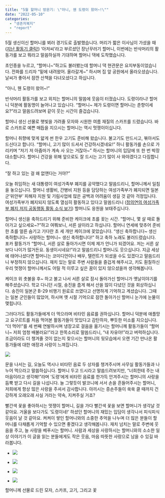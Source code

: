 ```yaml
---
title: "5월 할머니 방문기: \"아니, 웬 도령이 왔어~!\""
date: "2022-05-10"
categories: 
  - "생존자복지"
  - "report"
---
```


5월 생신이신 할머니를 뵈러 경기도로 출발했습니다. 머리가 짧은 이사님이 가셨을 때 ([지난 활동기 클릭!](https://womenandwar.net/kr/%ed%95%a0%eb%a8%b8%eb%8b%88%ea%b0%80-%eb%82%98%eb%a5%bc-%eb%b6%80%eb%a5%b4%eb%8a%94-%eb%a7%90/)) ‘아저씨’라고 부르셨던 장난꾸러기 할머니, 이번에는 반삭머리의 활동가를 보고 뭐라고 말씀하실까 기대하며 할머니 댁에 도착했습니다.

초인종을 누르고, “할머니~”하고도 불러봤는데 할머니 댁 현관문은 요지부동이었습니다. 전화를 드리자 “밑에 내려왔어. 올라갈게~” 하시며 집 앞 공원에서 올라오셨습니다. 날씨가 좋아서 잠깐 산책을 다녀오셨다고 하십니다.

“아니, 웬 도령이 왔어~!”

반삭머리 활동가를 보고 외치는 할머니의 말씀에 웃음이 터졌습니다. 도령이라니! 할머니 덕분에 활동명이 늘어나고 있습니다. “할머니~ 제가 도령이면 할머니는 춘향이세요?”라고 말씀드려보며 같이 웃는 시간이 즐겁습니다.

할머니 생신 선물로 햇빛을 가려줄 모자와 시원한 여름 재질의 스카프를 드렸습니다. 바로 스카프로 예쁜 매듭을 지으시는 할머니는 역시 멋쟁이이십니다.

할머니 취향에 맞게 얇게 썬 한우 고기도 준비해 왔습니다. 불고기도 만드시고, 볶아서도 드신다고 합니다. “할머니, 고기 많이 드셔서 건강하시겠네요!” 하니 활동가를 손으로 가리키며 “저기 저 아줌마가 계속 사 오는 거잖아~” 하시는 할머니의 입담에 또 한 번 박장대소합니다. 할머니 건강을 위해 앞으로도 잘 드시는 고기 많이 사 와야겠다고 다짐합니다.

“잘 하고 있는 걸 왜 없앤다는 거야?”

오늘 취임하는 새 대통령이 여성가족부 폐지를 공약했다고 말씀드리니, 할머니께서 일침을 놓으십니다. 할머니 생활비, 간병비 지원 등을 담당하는 여성가족부가 폐지되면 일본군‘위안부’ 피해자 지원 및 기림사업에 많은 공백과 어려움이 생길 것 같아 걱정입니다. 여성가족부가 폐지되지 않도록 열심히 활동하고 있다고 말씀드리니 ([정의연의 여성가족부 폐지 저지 공동행동 활동 소식 보기](https://womenandwar.net/kr/%ec%97%ac%ec%84%b1%ea%b0%80%ec%a1%b1%eb%b6%80-%ed%8f%90%ec%a7%80-%ec%a0%80%ec%a7%80-%ea%b3%b5%eb%8f%99%ed%96%89%eb%8f%99-%ea%b8%b0%ec%9e%90%ed%9a%8c%ea%b2%ac/)) 할머니도 응원을 보태주십니다.

할머니 생신을 축하드리기 위해 준비한 케이크에 초를 꽂는 시간. “할머니, 몇 살 때로 돌아가고 싶으세요~?”하고 여쭤보니, 서른 살이라고 하십니다. 할머니 연세에 맞추어 준비한 초를 얼른 숨기고 기다란 초 세 개만 케이크에 꽂았습니다. “생신 축하합니다~ 생신 축하합니다~ 사랑하는 할머니~ 생신 축하합니다!” 하고 축하 노래도 불러드렸습니다. 포카 활동가가 “할머니, 서른 살로 돌아가시면 이제 제가 언니가 되겠어요. 저는 서른 살보다 나이가 많거든요. 동생이시네요!”라고 말씀드리니 할머니도 웃으십니다. 지금 세상에 태어나셨다면 할머니는 코미디언이나 배우, 탤런트가 되셨을 수도 있겠다고 말씀드리니 부정하지 않으십니다. 재치 있는 말로 주변 사람들을 즐겁게 해주시고, 키도 훤칠하신 우리 멋쟁이 할머니께서도 어릴 적 이루고 싶은 꿈이 있지 않으셨을까 생각해봅니다.

케이크 위 촛불을 후~ 하고 불고 나서 서른 살로 잠시 돌아가신 할머니가 옛날이야기를 해주셨습니다. 학교 다니던 시절, 송진을 줍게 해서 산을 많이 다녔던 것을 회상하십니다. 송진이 일본군 B-29 비행기 원료로 쓰였다고 선명하게 기억하고 계셨습니다. 그때는 일본 군인들이 많았어, 하시며 옛 시절 기억으로 잠깐 돌아가신 할머니 눈가에 눈물이 맺힙니다.

그러다가도 활동가들에게 더 먹으라며 비타민 음료를 권하십니다. 할머니 덕분에 애플망고 요구르트를 처음 먹어본 활동가들이 맛있다고 감탄하자, 뿌듯한 미소를 지으십니다. “더 먹어!”를 세 번째 연발하시며 냉장고로 걸음을 옮기시는 할머니께 활동가들이 “할머니~ 저희 엄청 배불러요!”라고 한목소리로 말씀드리니, “내 자유야!”라고 버럭하십니다. 조금이라도 더 챙겨줄 것이 없는지 찾으시는 할머니의 뒷모습에서 오랜 기간 만나온 활동가들에 대한 애정과 사랑이 느껴집니다.

![](https://womenandwar.net/kr/wp-content/uploads/2022/05/20220510_153647-577x1024.jpg)

문을 나서는 길, 오늘도 역시나 비타민 음료 두 상자를 챙겨주시며 사무실 활동가들과 나누어 먹으라고 말씀하십니다. 할머니 두고 드시라고 말씀드려보지만, “너희한테 주는 내 마음이라고 생각해!”라며 ‘도령’에게 비타민 음료를 한가득 안겨주시는 할머니의 사랑을 듬뿍 받고 다시 길을 나섭니다. 늘 그렇듯이 발코니에 서서 손을 흔들어주시는 할머니, 저희에게 항상 많은 사랑을 주셔서 감사합니다. 아끼시는 증손주들이 쑥쑥 클 때까지 건강하게 오래오래 사실 거라는 약속, 지켜주실 거죠?

빨간색 꽃을 좋아하시는 멋쟁이 할머니, 길을 가다 빨간색 꽃을 보면 할머니가 생각날 것 같아요. 거울을 보다가도 ‘도령이네!’ 하셨던 할머니의 재밌는 입담이 생각나서 피식피식 웃음이 날 것 같아요. 켜켜이 쌓인 할머니와의 소중한 추억을 나누며 더 많은 분들이 할머니를 다채롭게 기억할 수 있으면 좋겠다고 생각해봅니다. 재치 넘치는 말로 주변에 웃음을 주고, 늘 사랑을 베푸시는 할머니. 사람과 세상을 사랑하시는 할머니와의 소소한 일상 이야기가 이 글을 읽는 분들에게도 작은 웃음, 마음 따뜻한 사랑으로 남을 수 있길 바라봅니다.

- ![](https://womenandwar.net/kr/wp-content/uploads/2022/05/20220510_152031-1024x577.jpg)
    
- ![](https://womenandwar.net/kr/wp-content/uploads/2022/05/20220510_151937-577x1024.jpg)
    
- ![](https://womenandwar.net/kr/wp-content/uploads/2022/05/20220510_152504-1024x577.jpg)
    
- ![](https://womenandwar.net/kr/wp-content/uploads/2022/05/20220510_153622-577x1024.jpg)
    

할머니께 선물로 드린 모자, 스카프, 고기, 그리고 꽃
